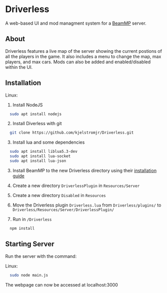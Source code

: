 
# Driverless
A web-based UI and mod managment system for a [BeamMP](https://docs.beammp.com/) server.


## About
Driverless features a live map of the server showing the current postions of all the players in the game. It also includes a menu to change the map, max players, and max cars. Mods can also be added and enabled/disabled within the UI.

## Installation 

Linux:

1. Install NodeJS  

```bash
  sudo apt install nodejs
```

2. Install Diverless with git

```bash
  git clone https://github.com/kjelstromjr/Driverless.git
```

3. Install lua and some dependencies
```bash
  sudo apt install liblua5.3-dev
  sudo apt install lua-socket
  sudo apt install lua-json
```

3. Install BeamMP to the new Driverless directory using their [installation guide](https://docs.beammp.com/server/create-a-server/)

4. Create a new directory `DriverlessPlugin` in `Resources/Server`

5. Create a new directory `Disabled` in `Resources`

6. Move the Driverless plugin `Driverless.lua` from `Driverless/plugins/` to `Driverless/Resources/Server/DriverlessPlugin/`

7. Run in `/Driverless`
```bash
  npm install
```
## Starting Server
Run the server with the command:

Linux:
```bash
  sudo node main.js
```

The webpage can now be accessed at localhost:3000
